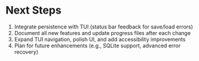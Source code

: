 # Next Steps

1. Integrate persistence with TUI (status bar feedback for save/load errors)
2. Document all new features and update progress files after each change
3. Expand TUI navigation, polish UI, and add accessibility improvements
4. Plan for future enhancements (e.g., SQLite support, advanced error recovery)
